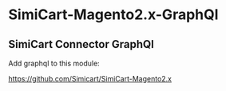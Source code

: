 # SimiCart-Magento2.x-GraphQl


## SimiCart Connector GraphQl

Add graphql to this module:

https://github.com/Simicart/SimiCart-Magento2.x
